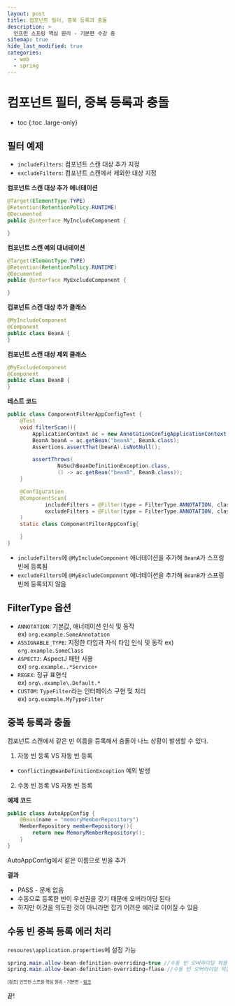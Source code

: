 ```yaml
---
layout: post
title: 컴포넌트 필터, 중복 등록과 충돌
description: >
  인프런 스프링 핵심 원리 - 기본편 수강 중
sitemap: true
hide_last_modified: true
categories:
  - web
  - spring
---
```


# 컴포넌트 필터, 중복 등록과 충돌

* toc
{:toc .large-only}

## 필터 예제

- `includeFilters`: 컴포넌트 스캔 대상 추가 지정
- `excludeFilters`: 컴포넌트 스캔에서 제외한 대상 지정

__컴포넌트 스캔 대상 추가 애너테이션__

```java
@Target(ElementType.TYPE)
@Retention(RetentionPolicy.RUNTIME)
@Documented
public @interface MyIncludeComponent {

}
```

__컴포넌트 스캔 예외 대너테이션__

```java
@Target(ElementType.TYPE)
@Retention(RetentionPolicy.RUNTIME)
@Documented
public @interface MyExcludeComponent {

}
```

__컴포넌트 스캔 대상 추가 클래스__

```java
@MyIncludeComponent
@Component
public class BeanA {
}
```

__컴포넌트 스캔 대상 제외 클래스__

```java
@MyExcludeComponent
@Component
public class BeanB {
}
```

__테스트 코드__

```java
public class ComponentFilterAppConfigTest {
    @Test
    void filterScan(){
        ApplicationContext ac = new AnnotationConfigApplicationContext(ComponentFilterAppConfig.class);
        BeanA beanA = ac.getBean("beanA", BeanA.class);
        Assertions.assertThat(beanA).isNotNull();

        assertThrows(
                NoSuchBeanDefinitionException.class,
                () -> ac.getBean("beanB", BeanB.class));
    }

    @Configuration
    @ComponentScan(
            includeFilters = @Filter(type = FilterType.ANNOTATION, classes = MyIncludeComponent.class),
            excludeFilters = @Filter(type = FilterType.ANNOTATION, classes = MyExcludeComponent.class)
    )
    static class ComponentFilterAppConfig{

    }
}
```
- `includeFilters`에 `@MyIncludeComponent` 애너테이션을 추가해 `BeanA`가 스프링 빈에 등록됨
- `excludeFilters`에 `@MyExcludeComponent` 애너테이션을 추가해 `BeanB`가 스프링 빈에 등록되지 않음

## FilterType 옵션

- `ANNOTATION`: 기본값, 애너테이션 인식 및 동작  
  ex) `org.example.SomeAnnotation`
- `ASSIGNABLE_TYPE`: 지정한 타입과 자식 타입 인식 및 동작
  ex) `org.example.SomeClass`
- `ASPECTJ`: AspectJ 패턴 사용  
  ex) `org.example..*Service+`
- `REGEX`: 정규 표현식  
  ex) `org\.example\.Default.*`
- `CUSTOM`: `TypeFilter`라는 인터페이스 구현 및 처리  
  ex) `org.example.MyTypeFilter`

## 중복 등록과 충돌

컴포넌트 스캔에서 같은 빈 이름을 등록해서 충돌이 나느 상황이 발생할 수 있다.

1. 자동 빈 등록 VS 자동 빈 등록

- `ConflictingBeanDefinitionException` 예외 발생

2. 수동 빈 등록 VS 자동 빈 등록

__예제 코드__

```java
public class AutoAppConfig {
    @Bean(name = "memoryMemberRepository")
    MemberRepository memberRepository(){
        return new MemoryMemberRepository();
    }
}
```
AutoAppConfig에서 같은 이름으로 빈을 추가

__결과__

- PASS - 문제 없음
- 수동으로 등록한 빈이 우선권을 갖기 때문에 오버라이딩 된다
- 하지만 이것을 의도한 것이 아니라면 잡기 어려운 에러로 이어질 수 있음

## 수동 빈 중복 등록 에러 처리

`resoures\application.properties`에 설정 가능
```java
spring.main.allow-bean-definition-overriding=true //수동 빈 오버라이딩 허용
spring.main.allow-bean-definition-overriding=flase //수동 빈 오버라이딩 막음
```











<span style="font-size:70%">[참조] 인프런 스프링 핵심 원리 - 기본편 - [링크](https://www.inflearn.com/course/%EC%8A%A4%ED%94%84%EB%A7%81-%ED%95%B5%EC%8B%AC-%EC%9B%90%EB%A6%AC-%EA%B8%B0%EB%B3%B8%ED%8E%B8)</span>

끝!

